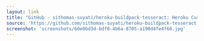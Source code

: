 ```yaml
---
layout: link
title: "GitHub - sithomas-suyati/heroku-buildpack-tesseract: Heroku Custom Buildpack for Tesseract OCR"
source: 'https://github.com/sithomas-suyati/heroku-buildpack-tesseract'
screenshot: 'screenshots/60e0bd3d-bdf0-4b6a-8705-a190d4fe4f68.jpg'
---
```


